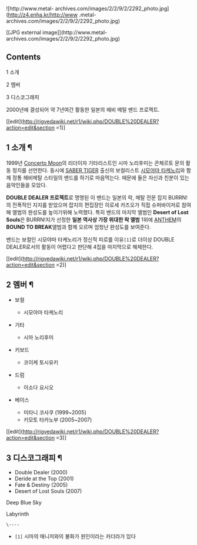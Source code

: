 ![http://www.metal-
archives.com/images/2/2/9/2/2292_photo.jpg](http://z4.enha.kr/http://www
.metal-archives.com/images/2/2/9/2/2292_photo.jpg)

[[JPG external image]](http://www.metal-
archives.com/images/2/2/9/2/2292_photo.jpg)

  

## Contents

    

1 소개

2 멤버

3 디스코그래피

  
2000년에 결성되어 약 7년여간 활동한 일본의 헤비 메탈 밴드 프로젝트.

[[edit](http://rigvedawiki.net/r1/wiki.php/DOUBLE%20DEALER?action=edit&section
=1)]

## 1 소개 ¶

  

1999년 [Concerto Moon](Concerto%20Moon.md)의 리더이자 기타리스트인 시마 노리후미는 콘체르토 문의 활동
정지를 선언한다. 동시에 [SABER TIGER](SABER%20TIGER.md) 출신의 보컬리스트 [시모야마 타케노리](%EC%8B%9C%EB%AA%A8%EC%95%BC%EB%A7%88%20%ED%83%80%EC%BC%80%EB%85%B8%EB%A6%AC.md)와
함께 정통 헤비메탈 스타일의 밴드를 하기로 마음먹는다. 때문에 둘은 자신과 친분이 있는 음악인들을 모았다.

  

**DOUBLE DEALER 프로젝트**로 명명된 이 밴드는 일본의 락, 메탈 전문 잡지 BURRN!의 전폭적인 지지를 받았으며 잡지의 편집장인 히로세 카즈오가 직접 슈퍼바이저로 참여해 앨범의 완성도를 높이기위해 노력했다. 특히 밴드의 마지막 앨범인 **Desert of Lost Souls**은 BURRN!지가 선정한 **일본 역사상 가장 위대한 락 앨범** 1위에 [ANTHEM](ANTHEM.md)의 **BOUND TO BREAK**앨범과 함께 오르며 엄청난 완성도를 보여준다.

  

밴드는 보컬인 시모야마 타케노리가 정신적 피로를 이유`[1]`로 더이상 DOUBLE DEALER로서의 활동이 어렵다고 판단해 4집을
마지막으로 해체한다.

[[edit](http://rigvedawiki.net/r1/wiki.php/DOUBLE%20DEALER?action=edit&section
=2)]

## 2 멤버 ¶

  * 보컬  

    * 시모야마 타케노리
  * 기타  

    * 시마 노리후미
  * 키보드  

    * 코이케 토시유키
  * 드럼  

    * 이소다 요시오
  * 베이스  

    * 미타니 코사쿠 (1999~2005)
    * 키모토 타카노부 (2005~2007)  

[[edit](http://rigvedawiki.net/r1/wiki.php/DOUBLE%20DEALER?action=edit&section
=3)]

## 3 디스코그래피 ¶

  

  * Double Dealer (2000)
  * Deride at the Top (2001)
  * Fate & Destiny (2005)
  * Desert of Lost Souls (2007)  
  

  
Deep Blue Sky

  
  

Labyrinth

`\----`

  * `[1]` 시마의 매니저와의 불화가 원인이라는 카더라가 있다

